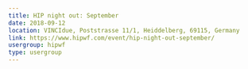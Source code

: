 ```yaml
---
title: HIP night out: September
date: 2018-09-12
location: VINCIdue, Poststrasse 11/1, Heiddelberg, 69115, Germany
link: https://www.hipwf.com/event/hip-night-out-september/
usergroup: hipwf
type: usergroup
---
```

